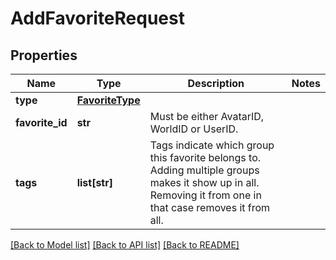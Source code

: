 # AddFavoriteRequest


## Properties
Name | Type | Description | Notes
------------ | ------------- | ------------- | -------------
**type** | [**FavoriteType**](FavoriteType.md) |  | 
**favorite_id** | **str** | Must be either AvatarID, WorldID or UserID. | 
**tags** | **list[str]** | Tags indicate which group this favorite belongs to. Adding multiple groups makes it show up in all. Removing it from one in that case removes it from all. | 

[[Back to Model list]](../README.md#documentation-for-models) [[Back to API list]](../README.md#documentation-for-api-endpoints) [[Back to README]](../README.md)


